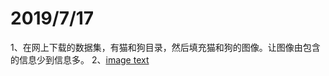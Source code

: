 2019/7/17
=========== 
1、在网上下载的数据集，有猫和狗目录，然后填充猫和狗的图像。让图像由包含的信息少到信息多。
2、[image text](https://www.cnblogs.com/an-ning0920/p/10037790.html)
